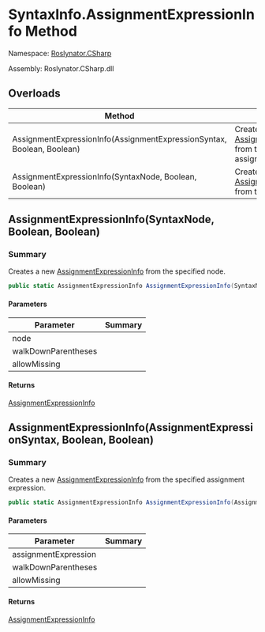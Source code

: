 # SyntaxInfo\.AssignmentExpressionInfo Method

Namespace: [Roslynator.CSharp](../../README.md)

Assembly: Roslynator\.CSharp\.dll

## Overloads

| Method | Summary |
| ------ | ------- |
| AssignmentExpressionInfo\(AssignmentExpressionSyntax, Boolean, Boolean\) | Creates a new [AssignmentExpressionInfo](../../Syntax/AssignmentExpressionInfo/README.md) from the specified assignment expression\. |
| AssignmentExpressionInfo\(SyntaxNode, Boolean, Boolean\) | Creates a new [AssignmentExpressionInfo](../../Syntax/AssignmentExpressionInfo/README.md) from the specified node\. |

## AssignmentExpressionInfo\(SyntaxNode, Boolean, Boolean\)

### Summary

Creates a new [AssignmentExpressionInfo](../../Syntax/AssignmentExpressionInfo/README.md) from the specified node\.

```csharp
public static AssignmentExpressionInfo AssignmentExpressionInfo(SyntaxNode node, bool walkDownParentheses = true, bool allowMissing = false)
```

#### Parameters

| Parameter | Summary |
| --------- | ------- |
| node | |
| walkDownParentheses | |
| allowMissing | |

#### Returns

[AssignmentExpressionInfo](../../Syntax/AssignmentExpressionInfo/README.md)




## AssignmentExpressionInfo\(AssignmentExpressionSyntax, Boolean, Boolean\)

### Summary

Creates a new [AssignmentExpressionInfo](../../Syntax/AssignmentExpressionInfo/README.md) from the specified assignment expression\.

```csharp
public static AssignmentExpressionInfo AssignmentExpressionInfo(AssignmentExpressionSyntax assignmentExpression, bool walkDownParentheses = true, bool allowMissing = false)
```

#### Parameters

| Parameter | Summary |
| --------- | ------- |
| assignmentExpression | |
| walkDownParentheses | |
| allowMissing | |

#### Returns

[AssignmentExpressionInfo](../../Syntax/AssignmentExpressionInfo/README.md)




